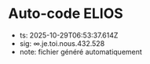 # Auto-code ELIOS
- ts: 2025-10-29T06:53:37.614Z
- sig: ∞.je.toi.nous.432.528
- note: fichier généré automatiquement